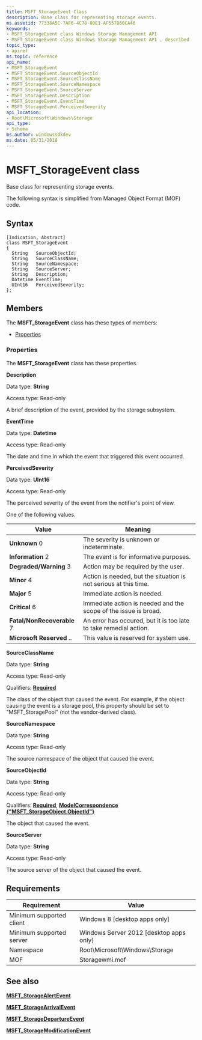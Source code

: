 ```yaml
---
title: MSFT_StorageEvent Class
description: Base class for representing storage events.
ms.assetid: 77338A5C-7AF6-4C78-80E1-AF557B60CA46
keywords:
- MSFT_StorageEvent class Windows Storage Management API
- MSFT_StorageEvent class Windows Storage Management API , described
topic_type:
- apiref
ms.topic: reference
api_name:
- MSFT_StorageEvent
- MSFT_StorageEvent.SourceObjectId
- MSFT_StorageEvent.SourceClassName
- MSFT_StorageEvent.SourceNamespace
- MSFT_StorageEvent.SourceServer
- MSFT_StorageEvent.Description
- MSFT_StorageEvent.EventTime
- MSFT_StorageEvent.PerceivedSeverity
api_location:
- Root\Microsoft\Windows\Storage
api_type:
- Schema
ms.author: windowssdkdev
ms.date: 05/31/2018
---
```


# MSFT\_StorageEvent class

Base class for representing storage events.

The following syntax is simplified from Managed Object Format (MOF) code.

## Syntax

``` syntax
[Indication, Abstract]
class MSFT_StorageEvent
{
  String   SourceObjectId;
  String   SourceClassName;
  String   SourceNamespace;
  String   SourceServer;
  String   Description;
  Datetime EventTime;
  UInt16   PerceivedSeverity;
};
```

## Members

The **MSFT\_StorageEvent** class has these types of members:

-   [Properties](#properties)

### Properties

The **MSFT\_StorageEvent** class has these properties.

 

**Description**
   

Data type: **String**
 

Access type: Read-only
 

A brief description of the event, provided by the storage subsystem.

 

**EventTime**
   

Data type: **Datetime**
 

Access type: Read-only
 

The date and time in which the event that triggered this event occurred.

 

**PerceivedSeverity**
   

Data type: **UInt16**
 

Access type: Read-only
 

The perceived severity of the event from the notifier's point of view.

One of the following values.



| Value                                                                                                                                                                                                                                                                           | Meaning                                                                      |
|---------------------------------------------------------------------------------------------------------------------------------------------------------------------------------------------------------------------------------------------------------------------------------|------------------------------------------------------------------------------|
|  **Unknown** 0                                                      | The severity is unknown or indeterminate.                         |
|  **Information** 2                                      | The event is for informative purposes.                            |
|  **Degraded/Warning** 3                  | Action may be required by the user.                               |
|  **Minor** 4                                                              | Action is needed, but the situation is not serious at this time.  |
|  **Major** 5                                                              | Immediate action is needed.                                       |
|  **Critical** 6                                                  | Immediate action is needed and the scope of the issue is broad.   |
|  **Fatal/NonRecoverable** 7  | An error has occured, but it is too late to take remedial action. |
|  **Microsoft Reserved** ..         | This value is reserved for system use.                            |



 

 

**SourceClassName**
   

Data type: **String**
 

Access type: Read-only
 

Qualifiers: [**Required**](/windows/win32/wmisdk/standard-qualifiers)
 

The class of the object that caused the event. For example, if the object causing the event is a storage pool, this property should be set to "MSFT\_StoragePool" (not the vendor-derived class).

 

**SourceNamespace**
   

Data type: **String**
 

Access type: Read-only
 

The source namespace of the object that caused the event.

 

**SourceObjectId**
   

Data type: **String**
 

Access type: Read-only
 

Qualifiers: [**Required**](/windows/win32/wmisdk/standard-qualifiers), [**ModelCorrespondence {"MSFT\_StorageObject.ObjectId"}**](/windows/win32/wmisdk/standard-qualifiers)
 

The object that caused the event.

 

**SourceServer**
   

Data type: **String**
 

Access type: Read-only
 

The source server of the object that caused the event.

 

## Requirements



| Requirement | Value |
|-------------------------------------|-------------------------------------------------------------------------------------------|
| Minimum supported client | Windows 8 \[desktop apps only\]                                                |
| Minimum supported server | Windows Server 2012 \[desktop apps only\]                                      |
| Namespace                | Root\\Microsoft\\Windows\\Storage                                              |
| MOF                      |  Storagewmi.mof  |



## See also

 

[**MSFT\_StorageAlertEvent**](msft-storagealertevent.md)
 

[**MSFT\_StorageArrivalEvent**](msft-storagearrivalevent.md)
 

[**MSFT\_StorageDepartureEvent**](msft-storagedepartureevent.md)
 

[**MSFT\_StorageModificationEvent**](msft-storagemodificationevent.md)
 

 

